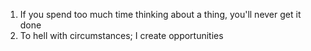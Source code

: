1. If you spend too much time thinking about a thing, you'll never get it done
2. To hell with circumstances; I create opportunities

